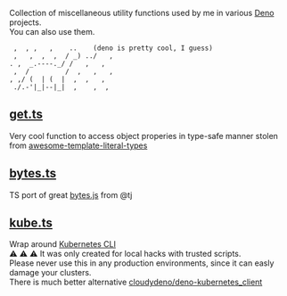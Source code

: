 Collection of miscellaneous utility functions used by me in various [Deno](https://deno.land/) projects.  
You can also use them.

```
 ,  , ,   ,    ..    (deno is pretty cool, I guess)
 ,   ,  ,  ,  / _) ../   , 
. ,  _.----._/ /   ,   ,  
 ,  /         /  ,   ,   , 
, ,/ (  | (  |  ,  ,   ,  
 ./.-'|_|--|_|  ,    ,  ,  
```


## [get.ts](./get.ts)

Very cool function to access object properies in type-safe manner stolen from [awesome-template-literal-types](https://github.com/ghoullier/awesome-template-literal-types#dot-notation-string-type-safe)

## [bytes.ts](./bytes.ts)

TS port of great [bytes.js](https://github.com/visionmedia/bytes.js) from @tj

## [kube.ts](./kube.ts)

Wrap around [Kubernetes CLI](https://kubernetes.io/docs/reference/kubectl/)  
:warning: :warning: :warning: It was only created for local hacks with trusted scripts.  
Please never use this in any production environments, since it can easly damage your clusters.  
There is much better alternative [cloudydeno/deno-kubernetes_client](https://github.com/cloudydeno/deno-kubernetes_client)

